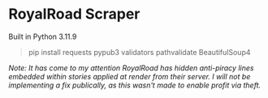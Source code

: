 # RoyalRoad Scraper

Built in Python 3.11.9

> pip install requests pypub3 validators pathvalidate BeautifulSoup4

_Note: It has come to my attention RoyalRoad has hidden anti-piracy lines embedded within stories applied at render from their server.
I will not be implementing a fix publically, as this wasn't made to enable profit via theft._
